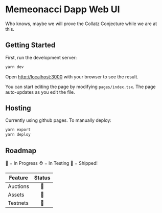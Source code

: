# Memeonacci Dapp Web UI

Who knows, maybe we will prove the Collatz Conjecture while we are at this.

## Getting Started

First, run the development server:

```sh
yarn dev
```

Open [http://localhost:3000](http://localhost:3000) with your browser to see the result.

You can start editing the page by modifying `pages/index.tsx`. The page auto-updates as you edit the file.

## Hosting

Currently using github pages.  To manually deploy:
```sh
yarn export 
yarn deploy
```

## Roadmap
🚧 = In Progress
⛑ = In Testing 
🚀 = Shipped!

| Feature | Status |
| ------- | :------: |
| Auctions | 🚧 |
| Assets | 🚧  |
| Testnets | 🚧  |


